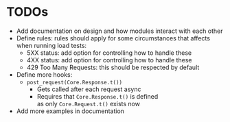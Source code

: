 # TODOs

- Add documentation on design and how modules interact with each other
- Define rules: rules should apply for some circumstances that affects\
  when running load tests:
  - 5XX status: add option for controlling how to handle these
  - 4XX status: add option for controlling how to handle these
  - 429 Too Many Requests: this should be respected by default
- Define more hooks:
  - `post_request(Core.Response.t())`
    - Gets called after each request async
    - Requires that `Core.Response.t()` is defined\
      as only `Core.Request.t()` exists now
- Add more examples in documentation
